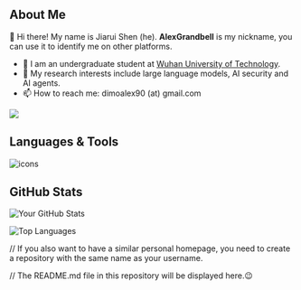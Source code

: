 ## About Me
👋 Hi there! My name is Jiarui Shen (he). **AlexGrandbell** is my nickname, you can use it to identify me on other platforms.

- 🔭 I am an undergraduate student at [Wuhan University of Technology](http://english.whut.edu.cn).
- 🌱 My research interests include large language models, AI security and AI agents.
- 📫 How to reach me: dimoalex90 (at) gmail.com

[![](https://komarev.com/ghpvc/?username=AlexGrandbell&label=View)](https://github.com/AlexGrandbell)

## Languages & Tools

<p>
  <!-- 编程语言 -->
  <img src="https://skillicons.dev/icons?i=cpp,c,cs,java,python,swift,html,css,js,vue,spring,nginx,git,docker,nodejs,linux,ubuntu,apple,mysql,figma,ps,pr,au,tensorflow,idea,clion,pycharm,vscode" alt="icons"/>
</p>

## GitHub Stats

![Your GitHub Stats](https://github-readme-stats.vercel.app/api?username=AlexGrandbell&show_icons=true)

![Top Languages](https://github-readme-stats.vercel.app/api/top-langs/?username=AlexGrandbell&layout=compact)


// If you also want to have a similar personal homepage, you need to create a repository with the same name as your username.

// The README.md file in this repository will be displayed here.😉
